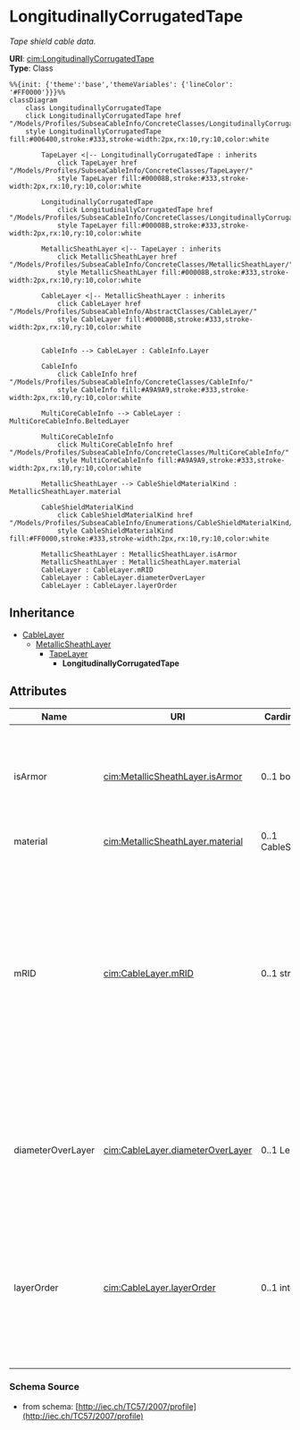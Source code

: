 # LongitudinallyCorrugatedTape

_Tape shield cable data._

**URI**: [cim:LongitudinallyCorrugatedTape](http://iec.ch/TC57/CIM-generic#LongitudinallyCorrugatedTape)<br />
**Type**: Class

```mermaid
%%{init: {'theme':'base','themeVariables': {'lineColor': '#FF0000'}}}%%
classDiagram
    class LongitudinallyCorrugatedTape
    click LongitudinallyCorrugatedTape href "/Models/Profiles/SubseaCableInfo/ConcreteClasses/LongitudinallyCorrugatedTape/"
    style LongitudinallyCorrugatedTape fill:#006400,stroke:#333,stroke-width:2px,rx:10,ry:10,color:white

        TapeLayer <|-- LongitudinallyCorrugatedTape : inherits
            click TapeLayer href "/Models/Profiles/SubseaCableInfo/ConcreteClasses/TapeLayer/"
            style TapeLayer fill:#00008B,stroke:#333,stroke-width:2px,rx:10,ry:10,color:white

        LongitudinallyCorrugatedTape
            click LongitudinallyCorrugatedTape href "/Models/Profiles/SubseaCableInfo/ConcreteClasses/LongitudinallyCorrugatedTape/"
            style TapeLayer fill:#00008B,stroke:#333,stroke-width:2px,rx:10,ry:10,color:white

        MetallicSheathLayer <|-- TapeLayer : inherits
            click MetallicSheathLayer href "/Models/Profiles/SubseaCableInfo/ConcreteClasses/MetallicSheathLayer/"
            style MetallicSheathLayer fill:#00008B,stroke:#333,stroke-width:2px,rx:10,ry:10,color:white

        CableLayer <|-- MetallicSheathLayer : inherits
            click CableLayer href "/Models/Profiles/SubseaCableInfo/AbstractClasses/CableLayer/"
            style CableLayer fill:#00008B,stroke:#333,stroke-width:2px,rx:10,ry:10,color:white


        CableInfo --> CableLayer : CableInfo.Layer

        CableInfo
            click CableInfo href "/Models/Profiles/SubseaCableInfo/ConcreteClasses/CableInfo/"
            style CableInfo fill:#A9A9A9,stroke:#333,stroke-width:2px,rx:10,ry:10,color:white

        MultiCoreCableInfo --> CableLayer : MultiCoreCableInfo.BeltedLayer

        MultiCoreCableInfo
            click MultiCoreCableInfo href "/Models/Profiles/SubseaCableInfo/ConcreteClasses/MultiCoreCableInfo/"
            style MultiCoreCableInfo fill:#A9A9A9,stroke:#333,stroke-width:2px,rx:10,ry:10,color:white

        MetallicSheathLayer --> CableShieldMaterialKind : MetallicSheathLayer.material

        CableShieldMaterialKind
            click CableShieldMaterialKind href "/Models/Profiles/SubseaCableInfo/Enumerations/CableShieldMaterialKind/"
            style CableShieldMaterialKind fill:#FF0000,stroke:#333,stroke-width:2px,rx:10,ry:10,color:white

        MetallicSheathLayer : MetallicSheathLayer.isArmor
        MetallicSheathLayer : MetallicSheathLayer.material
        CableLayer : CableLayer.mRID
        CableLayer : CableLayer.diameterOverLayer
        CableLayer : CableLayer.layerOrder
```

## Inheritance
* [CableLayer](CableLayer.md)
    * [MetallicSheathLayer](MetallicSheathLayer.md)
        * [TapeLayer](TapeLayer.md)
            * **LongitudinallyCorrugatedTape**

## Attributes
| Name | URI | Cardinality and Range | Description | Inheritance |
| ---  | --- | --- | --- | --- |
| isArmor | [cim:MetallicSheathLayer.isArmor](http://iec.ch/TC57/CIM-generic#MetallicSheathLayer.isArmor) | 0..1 boolean | Indicates whether this metallic sheath is an armor, which is a covering consisting of a metal tape(s) or wires, generally used to protect the cable from external mechanical effects | MetallicSheathLayer |
| material | [cim:MetallicSheathLayer.material](http://iec.ch/TC57/CIM-generic#MetallicSheathLayer.material) | 0..1 CableShieldMaterialKind | Material og this metallic sheath layer. | MetallicSheathLayer |
| mRID | [cim:CableLayer.mRID](http://iec.ch/TC57/CIM-generic#CableLayer.mRID) | 0..1 string | Master resource identifier issued by a model authority. The mRID is unique within an exchange context. Global uniqueness is easily achieved by using a UUID, as specified in IETF RFC 4122, for the mRID. The use of UUID is strongly recommended.For CIMXML data files in RDF syntax conforming to IEC 61970-552, the mRID is mapped to rdf:ID or rdf:about attributes that identify CIM object elements. | CableLayer |
| diameterOverLayer | [cim:CableLayer.diameterOverLayer](http://iec.ch/TC57/CIM-generic#CableLayer.diameterOverLayer) | 0..1 Length | Use either diameter over layer or layer thickness.Specification varies by manufacturer and manufacturing process. For extruded layers, the diameter is typically provided. For tapes, the thickness is typically applied. | CableLayer |
| layerOrder | [cim:CableLayer.layerOrder](http://iec.ch/TC57/CIM-generic#CableLayer.layerOrder) | 0..1 integer | Order of the layer outwards from the cable core.For a multi-core cable, belted layers must have their own order starting from the first belted layer.Intercalated layers (typically tapes, where each tape is both below and above the other tape) must share the same layer order. | CableLayer |

### Schema Source
* from schema: [http://iec.ch/TC57/2007/profile](http://iec.ch/TC57/2007/profile)
